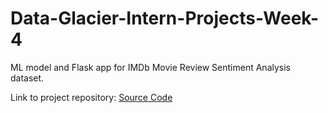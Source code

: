 # Data-Glacier-Intern-Projects-Week-4
ML model and Flask app for IMDb Movie Review Sentiment Analysis dataset.

Link to project repository: [Source Code](https://github.com/yashdoshi247/Movie-Reviews-Analysis)
